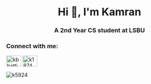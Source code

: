 <h1 align="center">Hi 👋, I'm Kamran</h1>
<h3 align="center">A 2nd Year CS student at LSBU</h3>
<p align="center"> 
<h3 align="left">Connect with me:</h3>
<a href="https://linkedin.com/in/kbhatti5924" target="blank"><img align="center" 
src="https://cdn.jsdelivr.net/npm/simple-icons@3.0.1/icons/linkedin.svg"
alt="kbhatti5924" height="30" width="40" /></a>
<a href="https://www.hackerrank.com/k1874" target="blank"><img align="center" 
src="https://cdn.jsdelivr.net/npm/simple-icons@3.0.1/icons/hackerrank.svg"
alt="k1874" height="30" width="40" /></a>
</p>

<p><img align="center" 
src="https://github-readme-stats.vercel.app/api/top-langs?username=k5924&show_icons=true&theme=dark&locale=en&layout=compact"
 alt="k5924" /></p>
